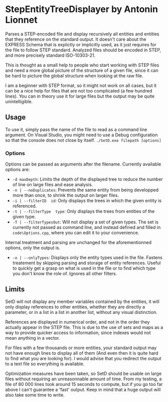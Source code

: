 # StepEntityTreeDisplayer by Antonin Lionnet
Parses a STEP-encoded file and display recursively all entities and entities that they reference on the standard output. It doesn't care about the EXPRESS Schema that is explictly or implicitly used, as it just requires for the file to follow STEP standard.
Analyzed files should be encoded in STEP, and more precisely standard ISO-10303-21.

This is thought as a small help to people who start working with STEP files and need a more global picture of the structure of a given file, since it can be hard to picture the global structure when looking at the raw file.

I am a beginner with STEP format, so it might not work on all cases, but it can be a nice help for files that are not too complicated (a few hundred lines). You can in theory use it for large files but the output may be quite unintelligible.

## Usage
To use it, simply pass the name of the file to read as a command line argument. On Visual Studio, you might need to use a Debug configuration so that the console does not close by itself.
```./SetD.exe filepath [options]```

### Options
Options can be passed as arguments after the filename. Currently available options are:
- ```-d maxDepth```: Limits the depth of the displayed tree to reduce the number of line on large files and ease analysis. 
- ```-n | --noDuplicates```: Prevents the same entity from being developped more than once, to shrink the output on larger files.
- ```-i | --filterID  id```: Only displays the trees in which the given entity is referenced.
- ```-t | --filterType  type```: Only displays the trees from entities of the given type.
- ```-T | --filterTypesOut```: Will not display a set of given types. The set is currently not passed as command line, and instead defined and filled in ```code\Options.cpp```, where you can edit it to your convenience. 

Internal treatment and parsing are unchanged for the aforementionned options, only the output is.

- ```-o | --onlyTypes```: Displays only the entity types used in the file. Fastens treatement by skipping parsing and storage of entity references. Useful to quickly get a grasp on what is used in the file or to find which type you don't know the role of. Ignores all other filters.

## Limits
SetD will not display any member variables contained by the entities, it will only display references to other entities, whether they are directly a parameter, or in a list in a list in another list, without any visual distinction.

References are displayed in numerical order, and not in the order they actually appear in the STEP file. This is due to the use of sets and maps as a way to provide quicker access to information, since indexes would not mean anything in a vector.

For files with a few thousands or more entities, your standard output may not have enough lines to display all of them (And even then it is quite hard to find what you are looking for). I would advise that you redirect the output to a text file so everything is available.

Optimization measures have been taken, so SetD should be usable on large files without requiring an unreasonnable amount of time. From my testing, a file of 80 000 lines took around 15 seconds to compute, but if you go too far above I can't guarantee a 'fast' output. Keep in mind that a huge output will also take some time to write.